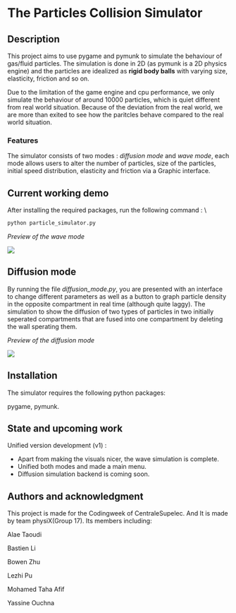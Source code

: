 # The Particles Collision Simulator

## Description
This project aims to use pygame and pymunk to simulate the behaviour of gas/fluid particles. The simulation is done in 2D (as pymunk is a 2D physics engine) and the particles are idealized as **rigid body balls** with varying size, elasticity, friction and so on.

Due to the limitation of the game engine and cpu performance, we only simulate the behaviour of around 10000 particles, which is quiet different from real world situation. Because of the deviation from the real world, we are more than exited to see how the paritcles behave compared to the real world situation.
### **Features**
The simulator consists of two modes : *diffusion mode* and *wave mode*, each mode allows users to alter the number of particles, size of the particles, initial speed distribution, elasticity and friction via a Graphic interface. 

## Current working demo
After installing the required packages, run the following command : \
```bash
python particle_simulator.py
```

*Preview of the wave mode* 

<img src='./demos/wave.gif?raw=true'/>


## Diffusion mode 

By running the file *diffusion_mode.py*, you are presented with an
 interface to change different parameters as well as a button to graph 
particle density in the opposite compartment in real time (although quite laggy). The simulation
to show the diffusion of two types of particles in two initially seperated compartments that are fused into one compartment
by deleting the wall sperating them. 

*Preview of the diffusion mode*

<img src='./demos/diffusion.gif?raw=true'/>


## Installation
The simulator requires the following python packages:

pygame, pymunk.


## State and upcoming work
Unified version development (v1) :
* Apart from making the visuals nicer, the wave simulation is complete.
* Unified both modes and made a main menu.
* Diffusion simulation backend is coming soon.



## Authors and acknowledgment
This project is made for the Codingweek of CentraleSupelec. And It is made by team physiX(Group 17). 
Its members including:

Alae Taoudi

Bastien Li

Bowen Zhu

Lezhi Pu

Mohamed Taha Afif

Yassine Ouchna







